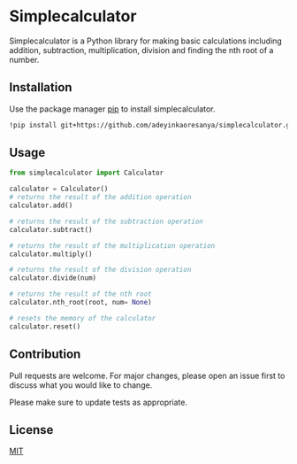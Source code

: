 # Simplecalculator
Simplecalculator is a Python library for making basic calculations including addition, subtraction, multiplication, division and finding the nth root of a number.

## Installation

Use the package manager [pip](https://pip.pypa.io/en/stable/) to install simplecalculator.

```bash
!pip install git+https://github.com/adeyinkaoresanya/simplecalculator.git
```

## Usage

```python
from simplecalculator import Calculator

calculator = Calculator()
# returns the result of the addition operation
calculator.add()

# returns the result of the subtraction operation
calculator.subtract()

# returns the result of the multiplication operation
calculator.multiply()

# returns the result of the division operation
calculator.divide(num)

# returns the result of the nth root
calculator.nth_root(root, num= None)

# resets the memory of the calculator
calculator.reset()
```

## Contribution
Pull requests are welcome. For major changes, please open an issue first to discuss what you would like to change.

Please make sure to update tests as appropriate.

## License
[MIT](https://choosealicense.com/licenses/mit/)
